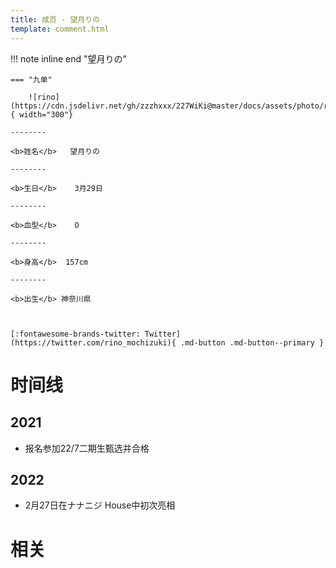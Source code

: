 ```yaml
---
title: 成员 - 望月りの
template: comment.html
---
```


!!! note inline end "望月りの"

    === "九单"

        ![rino](https://cdn.jsdelivr.net/gh/zzzhxxx/227WiKi@master/docs/assets/photo/rino/9th.jpg){ width="300"}

    --------

    <b>姓名</b>   望月りの

    --------

    <b>生日</b>    3月29日

    --------

    <b>血型</b>    O

    --------

    <b>身高</b>  157cm

    --------

    <b>出生</b> 神奈川県

  

    [:fontawesome-brands-twitter: Twitter](https://twitter.com/rino_mochizuki){ .md-button .md-button--primary }

# 时间线
## 2021 

- 报名参加22/7二期生甄选并合格

## 2022

- 2月27日在ナナニジ House中初次亮相

# 相关
